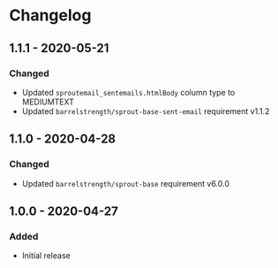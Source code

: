 # Changelog

## 1.1.1 - 2020-05-21

### Changed
- Updated `sproutemail_sentemails.htmlBody` column type to MEDIUMTEXT
- Updated `barrelstrength/sprout-base-sent-email` requirement v1.1.2

## 1.1.0 - 2020-04-28

### Changed
- Updated `barrelstrength/sprout-base` requirement v6.0.0

## 1.0.0 - 2020-04-27

### Added 
- Initial release

